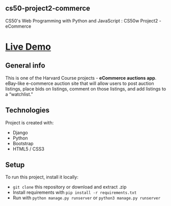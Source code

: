## cs50-project2-commerce
CS50's Web Programming with Python and JavaScript : CS50w Project2 - eCommerce
# [Live Demo](https://auctions-app-harvard.herokuapp.com/)

## General info
This is one of the Harvard Course projects - **eCommerce auctions app**. \
eBay-like e-commerce auction site that will allow users to post auction listings, place bids on listings, comment on those listings, and add listings to a “watchlist.”

## Technologies
Project is created with:
* Django
* Python
* Bootstrap 
* HTML5 / CSS3
	
## Setup
To run this project, install it locally:
* ```git clone``` this repository or download and extract .zip
* Install requirements with ```pip install -r requirements.txt```
* Run with ```python manage.py runserver``` or ```python3 manage.py runserver```
